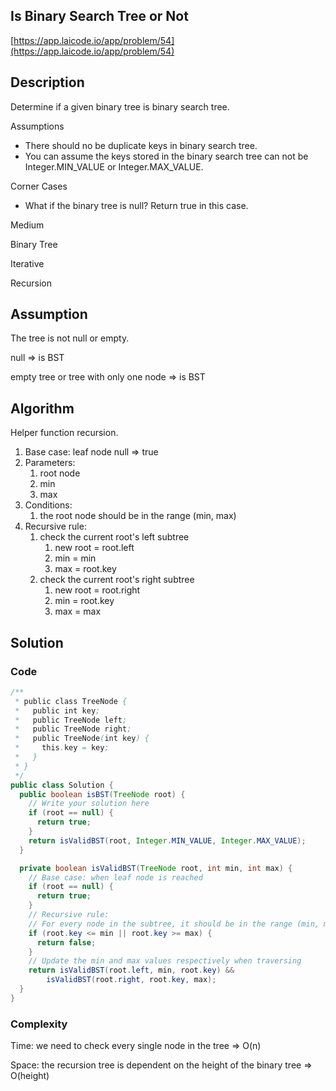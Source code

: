<!----- Conversion time: 0.816 seconds.


Using this Markdown file:

1. Cut and paste this output into your source file.
2. See the notes and action items below regarding this conversion run.
3. Check the rendered output (headings, lists, code blocks, tables) for proper
   formatting and use a linkchecker before you publish this page.

Conversion notes:

* GD2md-html version 1.0β13
* Sat Jan 05 2019 03:33:33 GMT-0800 (PST)
* Source doc: https://docs.google.com/open?id=1kaBiYFnU0IPUrBIZmU3z3ximMEM_dbfLxMFBfDrYq2E
----->



## Is Binary Search Tree or Not

[https://app.laicode.io/app/problem/54](https://app.laicode.io/app/problem/54)


## Description

Determine if a given binary tree is binary search tree.

Assumptions



*   There should no be duplicate keys in binary search tree.
*   You can assume the keys stored in the binary search tree can not be Integer.MIN_VALUE or Integer.MAX_VALUE.

Corner Cases



*   What if the binary tree is null? Return true in this case.

Medium

Binary Tree

Iterative

Recursion


## Assumption

The tree is not null or empty.

null ⇒ is BST

empty tree or tree with only one node ⇒ is BST


## Algorithm

Helper function recursion.



1.  Base case: leaf node null ⇒ true
1.  Parameters:
    1.  root node
    1.  min
    1.  max
1.  Conditions:
    1.  the root node should be in the range (min, max)
1.  Recursive rule:
    1.  check the current root's left subtree
        1.  new root = root.left
        1.  min = min
        1.  max = root.key
    1.  check the current root's right subtree
        1.  new root = root.right
        1.  min = root.key
        1.  max = max




## Solution


### Code


```java
/**
 * public class TreeNode {
 *   public int key;
 *   public TreeNode left;
 *   public TreeNode right;
 *   public TreeNode(int key) {
 *     this.key = key;
 *   }
 * }
 */
public class Solution {
  public boolean isBST(TreeNode root) {
    // Write your solution here
    if (root == null) {
      return true;
    }
    return isValidBST(root, Integer.MIN_VALUE, Integer.MAX_VALUE);
  }

  private boolean isValidBST(TreeNode root, int min, int max) {
    // Base case: when leaf node is reached
    if (root == null) {
      return true;
    }
    // Recursive rule:
    // For every node in the subtree, it should be in the range (min, max)
    if (root.key <= min || root.key >= max) {
      return false;
    }
    // Update the min and max values respectively when traversing
    return isValidBST(root.left, min, root.key) &&
        isValidBST(root.right, root.key, max);
  }
}
```



### Complexity

Time: we need to check every single node in the tree ⇒ O(n)

Space: the recursion tree is dependent on the height of the binary tree ⇒ O(height)


<!-- GD2md-html version 1.0β13 -->

